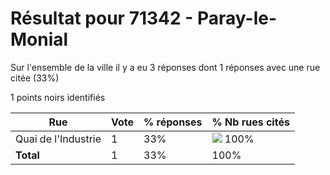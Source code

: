 # Résultat pour 71342 - Paray-le-Monial

Sur l'ensemble de la ville il y a eu 3 réponses dont 1 réponses avec une rue citée (33%)

1 points noirs identifiés

| Rue | Vote | % réponses | % Nb rues cités|
|-----|------|------------|----------------|
| Quai de l'Industrie | 1 | 33% | <img src="../../img/bar_100.gif" />&nbsp;100%|
| **Total** | 1 | 33% | 100%|
